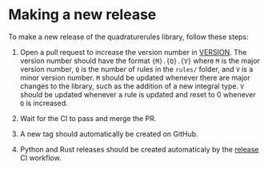 # Making a new release

To make a new release of the quadraturerules library, follow these steps:

1. Open a pull request to increase the version number in [VERSION](VERSION). The version number should have the format `{M}.{Q}.{V}`
   where `M` is the major version number, `Q` is the number of rules in the `rules/` folder, and `V` is a minor version number.
   `M` should be updated whenever there are major changes to the library, such as the addition of a new integral type.
   `V` should be updated whenever a rule is updated and reset to 0 whenever `Q` is increased.

2. Wait for the CI to pass and merge the PR.

3. A new tag should automatically be created on GitHub.

4. Python and Rust releases should be created automaticaly by the [release](https://github.com/mscroggs/quadraturerules/actions/workflows/release.yml) CI workflow.
